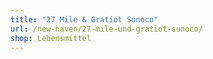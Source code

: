 ```yaml
---
title: "27 Mile & Gratiot Sunoco"
url: /new-haven/27-mile-und-gratiot-sunoco/
shop: Lebensmittel
---
```

